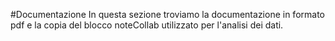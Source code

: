 #Documentazione
In questa sezione troviamo la documentazione in formato pdf e la copia del blocco noteCollab utilizzato per l'analisi dei dati.
